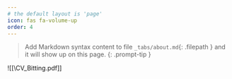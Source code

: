 ```yaml
---
# the default layout is 'page'
icon: fas fa-volume-up
order: 4
---
```



> Add Markdown syntax content to file `_tabs/about.md`{: .filepath } and it will show up on this page.
{: .prompt-tip }

![[\CV_Bitting.pdf]]
